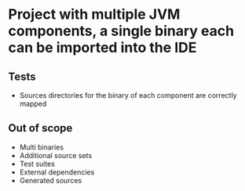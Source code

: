 # Project with multiple JVM components, a single binary each can be imported into the IDE

## Tests

- Sources directories for the binary of each component are correctly mapped

## Out of scope

- Multi binaries
- Additional source sets
- Test suites
- External dependencies
- Generated sources

